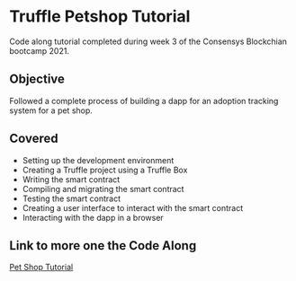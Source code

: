 # Truffle Petshop Tutorial

Code along tutorial completed during week 3 of the Consensys Blockchian bootcamp 2021. 

## Objective 

Followed a complete process of building a dapp for an adoption tracking system for a pet shop. 

## Covered 
- Setting up the development environment
- Creating a Truffle project using a Truffle Box
- Writing the smart contract
- Compiling and migrating the smart contract
- Testing the smart contract
- Creating a user interface to interact with the smart contract
- Interacting with the dapp in a browser

## Link to more one the Code Along
[Pet Shop Tutorial](https://www.trufflesuite.com/tutorial)
